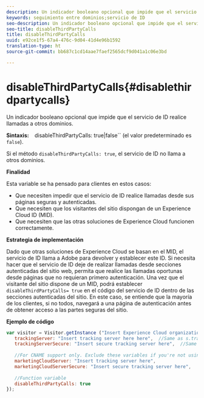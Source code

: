```yaml
---
description: Un indicador booleano opcional que impide que el servicio de ID realice llamadas a otros dominios.
keywords: seguimiento entre dominios;servicio de ID
seo-description: Un indicador booleano opcional que impide que el servicio de ID realice llamadas a otros dominios.
seo-title: disableThirdPartyCalls
title: disableThirdPartyCalls
uuid: e92ce1f5-67a4-476c-9d04-41d4e96b1592
translation-type: ht
source-git-commit: bb687c1cd14aae7faef2565dcf9d041a1c06e3bd

---
```



# disableThirdPartyCalls{#disablethirdpartycalls}

Un indicador booleano opcional que impide que el servicio de ID realice llamadas a otros dominios.

**Sintaxis:** ` ` disableThirdPartyCalls: true|false`` (el valor predeterminado es `false`).

Si el método `disableThirdPartyCalls: true`, el servicio de ID no llama a otros dominios.

**Finalidad**

Esta variable se ha pensado para clientes en estos casos:

* Que necesiten impedir que el servicio de ID realice llamadas desde sus páginas seguras y autenticadas.
* Que necesiten que los visitantes del sitio dispongan de un Experience Cloud ID (MID).
* Que necesiten que las otras soluciones de Experience Cloud funcionen correctamente.

**Estrategia de implementación**

Dado que otras soluciones de Experience Cloud se basan en el MID, el servicio de ID llama a Adobe para devolver y establecer este ID. Si necesita hacer que el servicio de ID deje de realizar llamadas desde secciones autenticadas del sitio web, permita que realice las llamadas oportunas desde páginas que no requieran primero autenticación. Una vez que el visitante del sitio dispone de un MID, podrá establecer `disableThirdPartyCalls= true` en el código del servicio de ID dentro de las secciones autenticadas del sitio. En este caso, se entiende que la mayoría de los clientes, si no todos, navegará a una página de autenticación antes de obtener acceso a las partes seguras del sitio.

**Ejemplo de código**

```js
var visitor = Visitor.getInstance ("Insert Experience Cloud organization ID here",{ 
   trackingServer: "Insert tracking server here here",  //Same as s.trackingServer 
   trackingServerSecure: "Insert secure tracking server here",  //Same as s.trackingServerSecure 
 
   //For CNAME support only. Exclude these variables if you're not using CNAME 
   marketingCloudServer: "Insert tracking server here", 
   marketingCloudServerSecure: "Insert secure tracking server here", 
 
   //Function variable 
   disableThirdPartyCalls: true 
}); 
```

